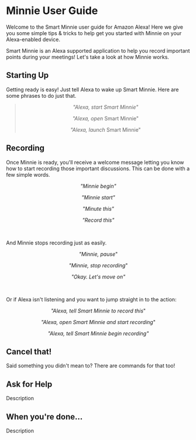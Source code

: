 <head>
  <h1> Minnie User Guide </h1>
</head>

<body>
  <p> Welcome to the Smart Minnie user guide for Amazon Alexa! 
  Here we give you some simple tips & tricks to help get you started
  with Minnie on your Alexa-enabled device. </p>
  
  <p> Smart Minnie is an Alexa supported application to help you record
  important points during your meetings! Let's take a look at how Minnie works. </p>
</body>

<head>
  <h2> Starting Up </h2>
</head>

<body>
  <p>Getting ready is easy! Just tell Alexa to wake up Smart Minnie. Here are some phrases to do just that.</p>
  <blockquote><p align = "center"> <i>"Alexa, start Smart Minnie"</i></p>
  <p align = "center"> <i>"Alexa, open</i> Smart Minnie"</i></p>
  <p align = "center"> <i>"Alexa, launch</i> Smart Minnie"</i></p></blockquote>
</body>

<head>
  <h2> Recording </h2>
</head>

<body> 
  <p> Once Minnie is ready, you'll receive a welcome message letting you know how to start recording those 
   important discussions. This can be done with a few simple words.</p>
  <p align = "center"> <i>"Minnie begin"</i> </p>
  <p align = "center"> <i>"Minnie start"</i> </p>
  <p align = "center"> <i>"Minute this"</i> </p>
  <p align = "center"> <i>"Record this"</i> </p>
  <br />
  <p>And Minnie stops recording just as easily.</p>
  <p align = "center"> <i>"Minnie, pause</i>" </p>
  <p align = "center"> <i>"Minnie, stop recording</i>" </p>
  <p align = "center"> <i>"Okay. Let's move on"</i></p>
  <br />
  <p>Or if Alexa isn't listening and you want to jump straight in to the action:</p>
  <p align = "center"> <i>"Alexa, tell Smart Minnie to record this</i>" </p>
  <p align = "center"> <i>"Alexa, open Smart Minnie and start recording</i>" </p>
  <p align = "center"> <i>"Alexa, tell Smart Minnie begin recording"</i> </p>
</body>

<head>
  <h2> Cancel that! </h2>
</head>

<body>
  <p> Said something you didn't mean to? There are commands for that too! </p>
  
</body>

<h2> Ask for Help </h2>
<p> Description </p>

<h2> When you're done... </h2>
<p> Description </p>
